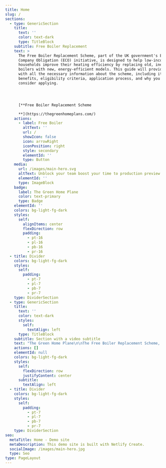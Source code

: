 ```yaml
---
title: Home
slug: /
sections:
  - type: GenericSection
    title:
      text: ''
      color: text-dark
      type: TitleBlock
    subtitle: Free Boiler Replacement
    text: >
      The Free Boiler Replacement Scheme, part of the UK government's Energy
      Company Obligation (ECO) initiative, is designed to help low-income
      households improve their heating efficiency by replacing old, inefficient
      boilers with new, energy-efficient models. This guide will provide you
      with all the necessary information about the scheme, including its
      benefits, eligibility criteria, application process, and why you should
      consider applying.




      [**Free Boiler Replacement Scheme

      **](https://thegreenhomeplans.com/)
    actions:
      - label: Free Boiler
        altText: ''
        url: /
        showIcon: false
        icon: arrowRight
        iconPosition: right
        style: secondary
        elementId: ''
        type: Button
    media:
      url: /images/main-hero.svg
      altText: Unblock your team boost your time to production preview
      elementId: ''
      type: ImageBlock
    badge:
      label: The Green Home Plane
      color: text-primary
      type: Badge
    elementId: ''
    colors: bg-light-fg-dark
    styles:
      self:
        alignItems: center
        flexDirection: row
        padding:
          - pt-16
          - pl-16
          - pb-16
          - pr-16
  - title: Divider
    colors: bg-light-fg-dark
    styles:
      self:
        padding:
          - pt-7
          - pl-7
          - pb-7
          - pr-7
    type: DividerSection
  - type: GenericSection
    title:
      text: ''
      color: text-dark
      styles:
        self:
          textAlign: left
      type: TitleBlock
    subtitle: Section with a video subtitle
    text: "The Green Home Plane\n\nThe Free Boiler Replacement Scheme, part of the UK government’s Energy Company Obligation (ECO) initiative, is designed to help low-income households improve their heating efficiency by replacing old, inefficient boilers with new, energy-efficient models. This guide will provide you with all the necessary information about the scheme, including its benefits, eligibility criteria, application process, and why you should consider applying. Read More >>>\_[Free Boiler Replacement - Services Under the ECO4 Scheme: Your Home, Your Upgrade (over.blog)](https://thegreenhomeplane.over.blog/)\_\n\n\n\n## What is the Free Boiler Replacement Scheme?\n\nThe Free Boiler Replacement Scheme is an integral part of the ECO initiative, which mandates large energy companies to support energy efficiency improvements in households across the UK. The scheme aims to reduce energy bills, enhance home comfort, and lower carbon emissions by providing free boiler replacements to eligible households.\n\n\n\n## Benefits of the Scheme\n\n1.  Lower Energy Bills: New boilers are more efficient, consuming less energy to heat your home, which translates to significant savings on energy bills.\n\n2.  Environmental Impact: Replacing old boilers with energy-efficient models reduces your carbon footprint, contributing to environmental conservation.\n\n3.  Improved Home Comfort: A new boiler ensures a reliable and effective heating system, enhancing your home’s overall comfort, especially during the colder months.\n\n\n\n## Eligibility Criteria\n\nTo qualify for the Free Boiler Replacement Scheme, you typically need to meet specific criteria:\n\n*   Income and Benefits: Households must be receiving certain income-related benefits, such as Pension Credit, Child Tax Credit, Income Support, or Universal Credit.\n\n*   Household Circumstances: The scheme prioritizes households with vulnerable individuals, including the elderly, young children, or those with specific health conditions.\n\n*   Boiler Condition: The existing boiler should be inefficient (typically rated as a G-rated boiler) or broken down.\n\n\n\n## How to Apply\n\n1.  Check Eligibility: Visit the\_[The Green Home Plans — Grant for Free Boiler Scheme | Eco4 Grants for Boilers](https://thegreenhomeplans.com/)\_ECO scheme page or contact participating energy companies to verify your eligibility.\n\n2.  Find an Approved Installer: Look for approved installers or energy companies that are part of the scheme. They will guide you through the application process.\n\n3.  Assessment: An assessor will visit your home to evaluate your current boiler and overall energy efficiency needs.\n\n4.  Installation: If your application is approved, a new boiler will be installed at no cost to you.\n\n\n\n## Why Choose TheGreenHomePlans.com?\n\nAt\_[TheGreenHomePlans.com](https://thegreenhomeplans.com/), we are dedicated to helping you navigate the Free Boiler Replacement Scheme. Here’s why you should consider using our resources:\n\n*   Expert Advice: We offer up-to-date information and personalized advice to help you understand and benefit from the scheme.\n\n*   Step-by-Step Guidance: Our detailed guides and resources simplify the application process, ensuring a smooth experience.\n\n*   Comprehensive Support: From checking your eligibility to arranging an assessment and installation, we provide continuous support.\n\n\n\n## Additional Resources\n\n*   Energy Company Obligation (ECO) Scheme: UK Government ECO Scheme Page\n\n*   Boiler Grants: Information on various grants and funding options for home energy improvements.\n\n\n\n# Conclusion\n\nThe Free Boiler Replacement Scheme is an excellent opportunity for eligible households to upgrade their heating systems at no cost. By taking advantage of this scheme, you can enjoy a warmer, more energy-efficient home while contributing to a greener environment. Visit\_[TheGreenHomePlans.com](https://thegreenhomeplans.com/)\_today to learn more and start your application process.\n\n\n\n# Boiler Replacement Grant: A Comprehensive Guide\n\nThe Boiler Replacement Grant is a vital component of the UK’s Energy Company Obligation (ECO) scheme. This grant is designed to help low-income households replace their old, inefficient boilers with new, energy-efficient models at little to no cost. Here’s a detailed overview of the grant, its benefits, eligibility criteria, and application process.\n\n\n\n## What is the Boiler Replacement Grant?\n\nThe Boiler Replacement Grant is part of the ECO scheme, a government initiative that obligates large energy companies to fund energy efficiency improvements for households. The grant aims to reduce energy bills, enhance home comfort, and lower carbon emissions by providing financial assistance for boiler replacements.\n\n\n\n## Benefits of the Boiler Replacement Grant\n\n1.  Reduced Energy Bills: New boilers are more efficient, consuming less energy and thereby lowering your heating costs.\n\n2.  Environmental Impact: Efficient boilers produce fewer carbon emissions, contributing to a greener environment.\n\n3.  Improved Comfort: A new, reliable boiler ensures a consistent and comfortable home heating experience.\n\n\n\n## Eligibility Criteria\n\nTo qualify for the Boiler Replacement Grant, households typically need to meet the following criteria:\n\n*   Income and Benefits: Households must receive certain income-related benefits, such as Pension Credit, Child Tax Credit, Income Support, or Universal Credit.\n\n*   Vulnerable Households: Priority is given to households with vulnerable individuals, including the elderly, young children, or those with health conditions.\n\n*   Boiler Condition: The existing boiler must be inefficient (often rated as G-rated) or broken down.\n\n\n\n## How to Apply for the Boiler Replacement Grant\n\n1.  Check Eligibility: Verify your eligibility on the UK Government’s ECO scheme page or by contacting participating energy companies.\n\n2.  Contact an Approved Installer: Find approved installers or energy companies that participate in the scheme. They will guide you through the application process.\n\n3.  Home Assessment: An assessor will visit your home to evaluate your current boiler and overall energy efficiency needs.\n\n4.  Grant Approval and Installation: If approved, the installation of a new boiler will be arranged, often at no cost to you.\n\n\n\n## Top Energy Companies Participating in the ECO Scheme\n\n1.  British Gas: Offers boiler replacement services under the ECO scheme.\n\n2.  E.ON: Provides energy efficiency grants, including boiler replacements.\n\n3.  EDF Energy: Participates in the ECO scheme to help low-income households with boiler upgrades.\n\n4.  SSE: Offers support for energy efficiency improvements, including new boilers.\n\n\n\n## Additional Resources\n\n*   Energy Company Obligation (ECO) Scheme: UK Government ECO Scheme Page\n\n*   Boiler Grants: Information on various grants and funding options for home energy improvements.\n\n\n\n# Free Boiler Scheme: Your Guide to Energy Efficiency\n\nThe\_[Free Boiler Scheme](https://thegreenhomeplans.com/), part of the UK’s Energy Company Obligation (ECO) initiative, is designed to help low-income households upgrade their heating systems by providing new, energy-efficient boilers at no cost. This guide will explain the benefits, eligibility criteria, application process, and additional resources to help you take advantage of this scheme.\n\n\n\n## What is the Free Boiler Scheme?\n\nThe Free Boiler Scheme is an initiative under the ECO program, funded by major energy companies in the UK. The scheme aims to reduce energy consumption and carbon emissions by replacing old, inefficient boilers with modern, energy-efficient models. This not only helps to lower household energy bills but also contributes to environmental conservation.\n\n\n\n## Benefits of the Free Boiler Scheme\n\n1.  Lower Energy Bills: New boilers are more efficient, leading to significant savings on energy costs.\n\n2.  Environmental Impact: By reducing energy consumption, new boilers help decrease carbon emissions.\n\n3.  Improved Comfort: Modern boilers provide reliable and consistent heating, enhancing home comfort.\n\n4.  No Cost to Eligible Households: The scheme covers the cost of the new boiler and its installation, making it accessible to those in need.\n\n\n\n## Eligibility Criteria\n\nTo qualify for the Free Boiler Scheme, households typically need to meet the following criteria:\n\n*   Income and Benefits: You must be receiving certain income-related benefits, such as Pension Credit, Child Tax Credit, Income Support, Universal Credit, or Working Tax Credit.\n\n*   Vulnerable Households: Priority is given to households with vulnerable individuals, such as the elderly, young children, or those with specific health conditions.\n\n*   Boiler Condition: The existing boiler should be inefficient (usually G-rated) or broken.\n\n\n\n## How to Apply\n\n1.  Check Eligibility: Verify your eligibility through the UK Government’s ECO scheme page or by contacting participating energy companies.\n\n2.  Find an Approved Installer: Engage with approved installers or energy companies that are part of the scheme. They will assist you through the application process.\n\n3.  Home Assessment: An assessor will visit your home to evaluate the current boiler and overall energy efficiency needs.\n\n4.  Installation: If approved, a new boiler will be installed at no cost to you.\n\n\n\n## Top Energy Companies Participating in the ECO Scheme\n\n1.  British Gas: Offers boiler replacement services under the ECO scheme.\n\n2.  E.ON: Provides energy efficiency grants, including boiler replacements.\n\n3.  EDF Energy: Participates in the ECO scheme to help low-income households with boiler upgrades.\n\n4.  SSE: Supports energy efficiency improvements, including new boilers.\n\n\n\n## Additional Resources\n\n*   Energy Company Obligation (ECO) Scheme: UK Government ECO Scheme Page\n\n*   Boiler Grants: Information on various grants and funding options for home energy improvements.\n\nThe Free Boiler Scheme is a fantastic opportunity for eligible households to upgrade their heating systems at no cost. By participating in this scheme, you can enjoy a more energy-efficient, comfortable home while contributing to environmental conservation. For more detailed information and to begin your application, visit\_[TheGreenHomePlans.com](https://thegreenhomeplans.com/).\n\n\n\n# Boiler Upgrade Scheme: Enhance Your Home’s Efficiency\n\nThe Boiler Upgrade Scheme is a UK government initiative aimed at improving home energy efficiency by replacing old, inefficient boilers with modern, energy-efficient models. This guide will provide a comprehensive overview of the scheme, including its benefits, eligibility criteria, application process, and additional resources.\n\n\n\n## What is the Boiler Upgrade Scheme?\n\nThe Boiler Upgrade Scheme is part of the broader Energy Company Obligation (ECO) program. This scheme is designed to help households reduce their energy bills and carbon footprint by upgrading to more efficient heating systems. Funded by major energy companies, the scheme offers financial assistance or free upgrades to eligible households.\n\n\n\n## Benefits of the Boiler Upgrade Scheme\n\n1.  Reduced Energy Bills: New, energy-efficient boilers consume less energy, which can significantly lower your heating costs.\n\n2.  Environmental Impact: Upgrading to a more efficient boiler helps reduce carbon emissions, contributing to environmental conservation.\n\n3.  Increased Comfort: Modern boilers provide consistent and reliable heating, enhancing the overall comfort of your home.\n\n4.  Financial Assistance: The scheme covers the cost of the new boiler and its installation, making it accessible to low-income households.\n\n\n\n## Eligibility Criteria\n\nTo qualify for the Boiler Upgrade Scheme, households generally need to meet specific criteria:\n\n*   Income and Benefits: You must be receiving certain income-related benefits, such as Pension Credit, Child Tax Credit, Income Support, Universal Credit, or Working Tax Credit.\n\n*   Vulnerable Households: Priority is given to households with vulnerable individuals, including the elderly, young children, or those with health conditions.\n\n*   Boiler Condition: The existing boiler should be inefficient (often G-rated) or broken.\n\n\n\n## How to Apply\n\n1.  Check Eligibility: Verify your eligibility on the UK Government’s ECO scheme page or by contacting participating energy companies.\n\n2.  Find an Approved Installer: Engage with approved installers or energy companies that participate in the scheme. They will guide you through the application process.\n\n3.  Home Assessment: An assessor will visit your home to evaluate your current boiler and overall energy efficiency needs.\n\n4.  Installation: If approved, a new boiler will be installed at no cost to you.\n\n\n\n## Participating Energy Companies\n\n1.  British Gas: Offers boiler replacement services under the ECO scheme.\n\n2.  E.ON: Provides energy efficiency grants, including boiler replacements.\n\n3.  EDF Energy: Participates in the ECO scheme to help low-income households with boiler upgrades.\n\n4.  SSE: Supports energy efficiency improvements, including new boilers.\n\n\n\n## Additional Resources\n\n*   Energy Company Obligation (ECO) Scheme: UK Government ECO Scheme Page\n\n*   Boiler Grants: Information on various grants and funding options for home energy improvements.\n\n\n\n# Conclusion\n\nThe Boiler Upgrade Scheme is an excellent opportunity for eligible households to enhance their home’s energy efficiency at little to no cost. By participating in this scheme, you can enjoy a more comfortable home while contributing to a greener environment. For more detailed information and to start your application, visit\_[TheGreenHomePlans.com](https://thegreenhomeplans.com/).\n\n\n\n# Free Boiler Scheme: Everything You Need to Know\n\nThe Free Boiler Scheme, part of the UK’s Energy Company Obligation (ECO) initiative, is designed to help low-income households replace their old, inefficient boilers with new, energy-efficient models at no cost. This scheme is an essential part of the UK’s efforts to reduce carbon emissions and improve energy efficiency in homes.\n\n\n\n## What is the Free Boiler Scheme?\n\nThe Free Boiler Scheme is funded by major energy companies in the UK, who are obligated to provide energy-saving measures to eligible households. This includes offering free or subsidized boiler replacements to reduce energy bills and improve heating efficiency.\n\n\n\n## Benefits of the Free Boiler Scheme\n\n1.  Lower Energy Bills: New boilers are significantly more efficient, leading to substantial savings on heating costs.\n\n2.  Environmental Impact: Modern boilers produce fewer carbon emissions, contributing to a reduction in overall environmental impact.\n\n3.  Enhanced Comfort: A new boiler provides reliable and consistent heating, making homes more comfortable, especially during colder months.\n\n4.  No Cost to Eligible Households: The scheme covers the cost of the boiler and its installation, making it accessible to those in need.\n\n\n\n## Eligibility Criteria\n\nTo qualify for the Free Boiler Scheme, households typically need to meet the following criteria:\n\n*   Income and Benefits: You must be receiving certain income-related benefits, such as Pension Credit, Child Tax Credit, Income Support, Universal Credit, or Working Tax Credit.\n\n*   Vulnerable Households: Priority is given to households with vulnerable individuals, including the elderly, young children, or those with specific health conditions.\n\n*   Boiler Condition: The existing boiler must be inefficient (usually G-rated) or broken.\n\n\n\n## How to Apply\n\n1.  Check Eligibility: Verify your eligibility through the UK Government’s ECO scheme page or by contacting participating energy companies.\n\n2.  Find an Approved Installer: Engage with approved installers or energy companies that are part of the scheme. They will guide you through the application process.\n\n3.  Home Assessment: An assessor will visit your home to evaluate your current boiler and overall energy efficiency needs.\n\n4.  Installation: If approved, a new boiler will be installed at no cost to you.\n\n\n\n## Participating Energy Companies\n\n1.  British Gas: Offers\_[boiler replacement services](https://thegreenhomeplans.com/)\_under the ECO scheme.\n\n2.  E.ON: Provides energy efficiency grants, including boiler replacements.\n\n3.  EDF Energy: Participates in the ECO scheme to help low-income households with boiler upgrades.\n\n4.  SSE: Supports energy efficiency improvements, including new boilers.\n\n\n\n## Additional Resources\n\n*   Energy Company Obligation (ECO) Scheme: UK Government ECO Scheme Page\n\n*   Boiler Grants: Information on various grants and funding options for home energy improvements.\n\n\n\n# Conclusion\n\nThe Free Boiler Scheme is a fantastic opportunity for eligible households to upgrade their heating systems at no cost. By taking advantage of this scheme, you can enjoy a more energy-efficient, comfortable home while contributing to a greener environment. For more detailed information and to begin your application process, visit\_[TheGreenHomePlans.com](https://thegreenhomeplans.com/).\n\n[free boiler scheme](https://thegreenhomeplans.com/), ECO scheme, energy efficiency,\_[boiler grants](https://thegreenhomeplans.com/), reduce energy bills, UK government initiative, TheGreenHomePlans.com\n\nenergy-saving grants, boiler upgrade, home heating efficiency,\_[government boiler scheme](https://thegreenhomeplans.com/), free heating system upgrade, energy company obligations, eco-friendly home improvements\n\nClick Here >>>>>>\_[Free Boiler Replacement Scheme. The Green Home Plane | by Free Boiler Replacement | Aug, 2024 | Medium](https://medium.com/@garyjames6273/free-boiler-replacement-scheme-c731ddac8dd7)\_\n\n\n\n"
    actions: []
    elementId: null
    colors: bg-light-fg-dark
    styles:
      self:
        flexDirection: row
        justifyContent: center
      subtitle:
        textAlign: left
  - title: Divider
    colors: bg-light-fg-dark
    styles:
      self:
        padding:
          - pt-7
          - pl-7
          - pb-7
          - pr-7
    type: DividerSection
seo:
  metaTitle: Home - Demo site
  metaDescription: This demo site is built with Netlify Create.
  socialImage: /images/main-hero.jpg
  type: Seo
type: PageLayout
---
```

